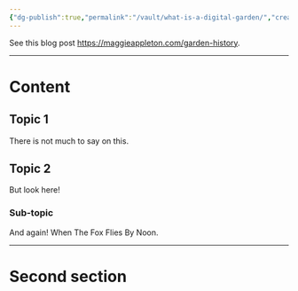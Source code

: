 ```yaml
---
{"dg-publish":true,"permalink":"/vault/what-is-a-digital-garden/","created":"2025-07-22T18:28:25.330+01:00","updated":"2025-07-23T02:11:51.476+01:00"}
---
```


See this blog post https://maggieappleton.com/garden-history.
___
# Content
## Topic 1
There is not much to say on this. 

## Topic 2
But look here!
### Sub-topic
And again!
When
The
Fox
Flies
By
Noon.
___

# Second section